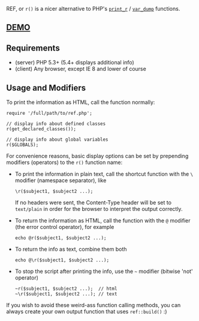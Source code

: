 
REF, or `r()` is a nicer alternative to PHP's [`print_r`](http://php.net/manual/en/function.print-r.php) / [`var_dump`](http://php.net/manual/en/function.var-dump.php) functions.

## [DEMO](http://dev.digitalnature.eu/php-ref/) ##

## Requirements ##

- (server) PHP 5.3+ (5.4+  displays additional info)
- (client) Any browser, except IE 8 and lower of course

## Usage and Modifiers ##

To print the information as HTML, call the function normally:
       
    require '/full/path/to/ref.php';

    // display info about defined classes
    r(get_declared_classes());

    // display info about global variables
    r($GLOBALS);

For convenience reasons, basic display options can be set by prepending modifiers (operators) to the `r()` function name:

  - To print the information in plain text, call the shortcut function with the `\` modifier (namespace separator), like

        \r($subject1, $subject2 ...);

    If no headers were sent, the Content-Type header will be set to `text/plain` in order for the browser to interpret the output correctly.

  - To return the information as HTML, call the function with the `@` modifier (the error control operator), for example

        echo @r($subject1, $subject2 ...);

  - To return the info as text, combine them both

        echo @\r($subject1, $subject2 ...);

  - To stop the script after printing the info, use the `~` modifier (bitwise 'not' operator)

        ~r($subject1, $subject2 ...);  // html
        ~\r($subject1, $subject2 ...); // text

If you wish to avoid these weird-ass function calling methods, you can always create your own output function that uses `ref::build()` :)
